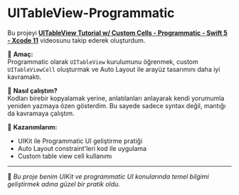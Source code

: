 # UITableView-Programmatic

Bu projeyi [**UITableView Tutorial w/ Custom Cells - Programmatic - Swift 5 - Xcode 11**](https://www.youtube.com/watch?v=bXHinfFMkFw&list=PLxsJPydbneZUw9L0KnrTsy2ws-Vh56e7l&index=2) videosunu takip ederek oluşturdum.

🎯 **Amaç:**  
Programmatic olarak `UITableView` kurulumunu öğrenmek, custom `UITableViewCell` oluşturmak ve Auto Layout ile arayüz tasarımını daha iyi kavramaktı.

🧠 **Nasıl çalıştım?**  
Kodları birebir kopyalamak yerine, anlatılanları anlayarak kendi yorumumla yeniden yazmaya özen gösterdim. Bu sayede sadece syntax değil, mantığı da kavramaya çalıştım.

🔧 **Kazanımlarım:**  
- UIKit ile Programmatic UI geliştirme pratiği
- Auto Layout constraint'leri kod ile uygulama
- Custom table view cell kullanımı

---

📌 *Bu proje benim UIKit ve programmatic UI konularında temel bilgimi geliştirmek adına güzel bir pratik oldu.*
